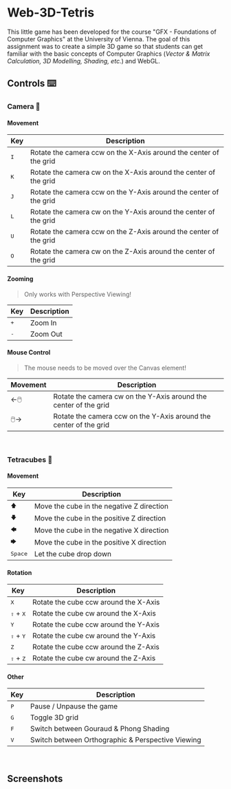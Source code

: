 # Web-3D-Tetris
This little game has been developed for the course "GFX - Foundations of Computer Graphics" at the University of Vienna. The goal of this assignment was to create a simple 3D game so that students can get familiar with the basic concepts of Computer Graphics (*Vector & Matrix Calculation, 3D Modelling, Shading, etc.*) and WebGL.

## Controls ⌨️

### Camera 🎥
#### Movement
| Key              | Description                               |
|------------------|-------------------------------------------|
|   <kbd>I</kbd>   | Rotate the camera ccw on the X-Axis around the center of the grid |
|   <kbd>K</kbd>   | Rotate the camera cw on the X-Axis around the center of the grid |
|   <kbd>J</kbd>   | Rotate the camera ccw on the Y-Axis around the center of the grid |
|   <kbd>L</kbd>   | Rotate the camera cw on the Y-Axis around the center of the grid |
|   <kbd>U</kbd>   | Rotate the camera ccw on the Z-Axis around the center of the grid |
|   <kbd>O</kbd>   | Rotate the camera cw on the Z-Axis around the center of the grid |

#### Zooming
> Only works with Perspective Viewing!

| Key              | Description                               |
|------------------|-------------------------------------------|
|   <kbd>+</kbd>   | Zoom In                                   |
|   <kbd>-</kbd>   | Zoom Out                                  |

#### Mouse Control
> The mouse needs to be moved over the Canvas element!

| Movement              | Description                               |
|------------------|-------------------------------------------|
|   ←🖱️   | Rotate the camera cw on the Y-Axis around the center of the grid |
|   🖱️→   | Rotate the camera ccw on the Y-Axis around the center of the grid |
<br/>


### Tetracubes 🧊
#### Movement
| Key              | Description                               |
|------------------|-------------------------------------------|
|   <kbd>🡅</kbd>   | Move the cube in the negative Z direction |
|   <kbd>🡇</kbd>   | Move the cube in the positive Z direction |
|   <kbd>🡄</kbd>   | Move the cube in the negative X direction |
|   <kbd>🡆</kbd>   | Move the cube in the positive X direction |
| <kbd>Space</kbd> | Let the cube drop down                    |

#### Rotation
| Key                           | Description                           	|
|-------------------------------|---------------------------------------	|
| <kbd>X</kbd>                  | Rotate the cube ccw around the X-Axis 	|
| <kbd>⇧</kbd> + <kbd>X</kbd> 	| Rotate the cube cw around the X-Axis  	|
| <kbd>Y</kbd>                  | Rotate the cube ccw around the Y-Axis 	|
| <kbd>⇧</kbd> + <kbd>Y</kbd>  	| Rotate the cube cw around the Y-Axis  	|
| <kbd>Z</kbd>                  | Rotate the cube ccw around the Z-Axis 	|
| <kbd>⇧</kbd> + <kbd>Z</kbd> 	| Rotate the cube cw around the Z-Axis  	|
#### Other
| Key                           | Description                           	|
|-------------------------------|---------------------------------------	|
| <kbd>P</kbd>                  | Pause / Unpause the game                |
| <kbd>G</kbd>                  | Toggle 3D grid                         	|
| <kbd>F</kbd>                  | Switch between Gouraud & Phong Shading  |
| <kbd>V</kbd>                  | Switch between Orthographic & Perspective Viewing  |
<br/>


## Screenshots
